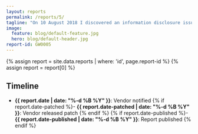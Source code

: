 ```yaml
---
layout: reports
permalink: /reports/5/
tagline: "On 10 August 2018 I discovered an information disclosure issue on T-Mobile"
image:
  feature: blog/default-feature.jpg
  hero: blog/default-header.jpg
report-id: GW0005
---
```

{% assign report = site.data.reports | where: 'id', page.report-id %} {% assign report = report[0] %}

## Timeline
 - **{{ report.date | date: "%-d %B %Y" }}**: Vendor notified
 {% if report.date-patched %}- **{{ report.date-patched | date: "%-d %B %Y" }}**: Vendor released patch {% endif %}
 {% if report.date-published %}- **{{ report.date-published | date: "%-d %B %Y" }}**: Report published {% endif %}
